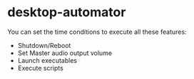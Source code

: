 # desktop-automator

You can set the time conditions to execute all these features: 
  - Shutdown/Reboot
  - Set Master audio output volume
  - Launch executables
  - Execute scripts 
